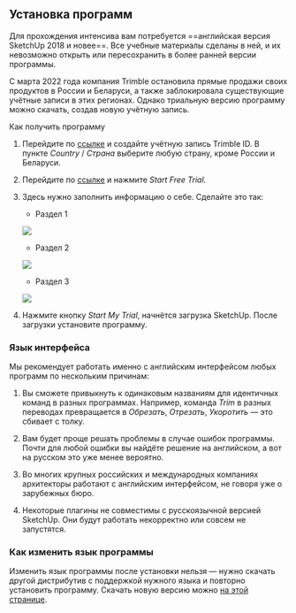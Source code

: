 ## Установка программ

Для прохождения интенсива вам потребуется ==английская версия SketchUp 2018 и новее==. Все учебные материалы сделаны в ней, и их невозможно открыть или пересохранить в более ранней версии программы.

С марта 2022 года компания Trimble остановила прямые продажи своих продуктов в России и Беларуси, а также заблокировала существующие учётные записи в этих регионах. Однако триальную версию программу можно скачать, создав новую учётную запись.

Как получить программу

1.  Перейдите по [ссылке](https://id.trimble.com/ui/sign_up.html) и создайте учётную запись Trimble ID. В пункте *Country* / *Страна* выберите любую страну, кроме России и Беларуси.
    
2.  Перейдите по [ссылке](https://www.sketchup.com/try-sketchup) и нажмите *Start Free Trial*.
    
3.  Здесь нужно заполнить информацию о себе. Сделайте это так:
    
    *   Раздел 1

    ![](/img/ISB_12/1649331955__D0_A1_D0_BD_D0_B8_D0_BC_D0_BE_D0_BA_20_D1_8D_D0_BA_D1_80_D0_B0_D0_BD_D0_B0_202022-03-16_20_D0_B2_2016.31.25.png#bordered)

    *   Раздел 2

    ![](/img/ISB_12/1649331982__D0_A1_D0_BD_D0_B8_D0_BC_D0_BE_D0_BA_20_D1_8D_D0_BA_D1_80_D0_B0_D0_BD_D0_B0_202022-03-16_20_D0_B2_2016.32.29.png#bordered)

    *   Раздел 3

    ![](/img/ISB_12/1649332007__D0_A1_D0_BD_D0_B8_D0_BC_D0_BE_D0_BA_20_D1_8D_D0_BA_D1_80_D0_B0_D0_BD_D0_B0_202022-03-16_20_D0_B2_2016.34.03.png#bordered)

4.  Нажмите кнопку *Start My Trial*, начнётся загрузка SketchUp. После загрузки установите программу. 

### Язык интерфейса

Мы рекомендует работать именно с английским интерфейсом любых программ по нескольким причинам:  

1.  Вы сможете привыкнуть к одинаковым названиям для идентичных команд в разных программах. Например, команда *Trim* в разных переводах превращается в *Обрезать*, *Отрезать*, *Укоротить* — это сбивает с толку.
    
2.  Вам будет проще решать проблемы в случае ошибок программы. Почти для любой ошибки вы найдёте решение на английском, а вот на русском это уже менее вероятно.
    
3.  Во многих крупных российских и международных компаниях архитекторы работают с английским интерфейсом, не говоря уже о зарубежных бюро.
    
4.  Некоторые плагины не совместимы с русскоязычной версией SketchUp. Они будут работать некорректно или совсем не запустятся.
    

### Как изменить язык программы

Изменить язык программы после установки нельзя — нужно скачать другой дистрибутив с поддержкой нужного языка и повторно установить программу. Скачать новую версию можно [на этой странице](https://www.sketchup.com/download/all).